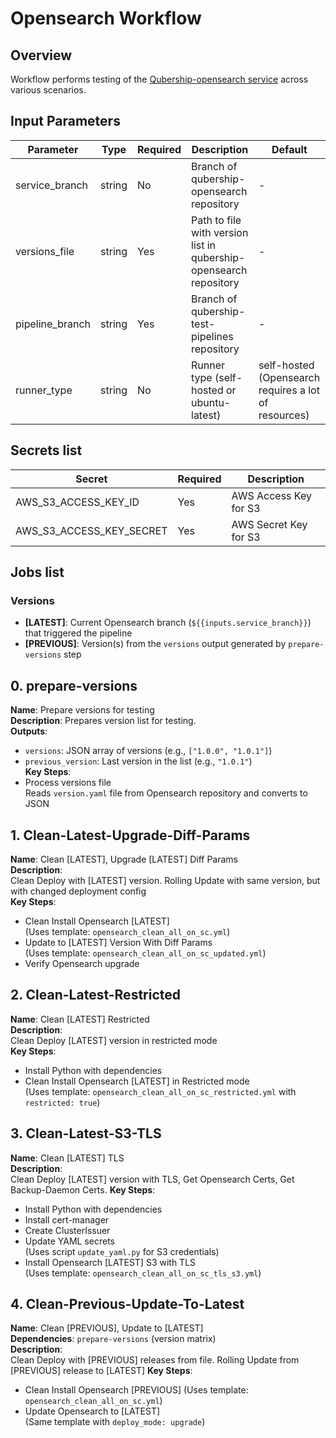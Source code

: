 # Opensearch Workflow

## Overview
Workflow performs testing of the [Qubership-opensearch service](https://github.com/Netcracker/qubership-opensearch) across various scenarios.

## Input Parameters
<!-- markdownlint-disable line-length -->
| Parameter       | Type   | Required | Description                                                      | Default                                                   |
|-----------------|--------|----------|------------------------------------------------------------------|-----------------------------------------------------------|
| service_branch  | string | No       | Branch of qubership-opensearch repository                         | -                                                         |
| versions_file   | string | Yes      | Path to file with version list in qubership-opensearch repository | -                                                         |
| pipeline_branch | string | Yes      | Branch of qubership-test-pipelines repository                    | -                                                         |
| runner_type     | string | No       | Runner type (self-hosted or ubuntu-latest)                       | self-hosted <br/>(Opensearch requires a lot of resources) |
<!-- markdownlint-enable line-length -->

## Secrets list
<!-- markdownlint-disable line-length -->
| Secret                     | Required | Description             |
|----------------------------|----------|-------------------------|
| AWS_S3_ACCESS_KEY_ID       | Yes      | AWS Access Key for S3   |
| AWS_S3_ACCESS_KEY_SECRET   | Yes      | AWS Secret Key for S3   |
<!-- markdownlint-enable line-length -->

## Jobs list

### Versions
- **[LATEST]**: Current Opensearch branch (`${{inputs.service_branch}}`) that triggered the pipeline
- **[PREVIOUS]**: Version(s) from the `versions` output generated by `prepare-versions` step

## 0. prepare-versions
**Name**: Prepare versions for testing  
**Description**: Prepares version list for testing.  
**Outputs**:
- `versions`: JSON array of versions (e.g., `["1.0.0", "1.0.1"]`)
- `previous_version`: Last version in the list (e.g., `"1.0.1"`)  
  **Key Steps**:
- Process versions file   
  Reads `version.yaml` file from Opensearch repository and converts to JSON

## 1. Clean-Latest-Upgrade-Diff-Params
**Name**: Clean [LATEST], Upgrade [LATEST] Diff Params  
**Description**:  
Clean Deploy with [LATEST] version. Rolling Update with same version, but with changed deployment config    
**Key Steps**:
- Clean Install Opensearch [LATEST]  
  (Uses template: `opensearch_clean_all_on_sc.yml`)
- Update to [LATEST] Version With Diff Params  
  (Uses template: `opensearch_clean_all_on_sc_updated.yml`)
- Verify Opensearch upgrade

## 2. Clean-Latest-Restricted
**Name**: Clean [LATEST] Restricted  
**Description**:  
Clean Deploy [LATEST] version in restricted mode    
**Key Steps**:
- Install Python with dependencies
- Clean Install Opensearch [LATEST] in Restricted mode  
  (Uses template: `opensearch_clean_all_on_sc_restricted.yml` with `restricted: true`)

## 3. Clean-Latest-S3-TLS
**Name**: Clean [LATEST] TLS  
**Description**:  
Clean Deploy [LATEST] version with TLS, Get Opensearch Certs, Get Backup-Daemon Certs.
**Key Steps**:
- Install Python with dependencies
- Install cert-manager
- Create ClusterIssuer
- Update YAML secrets  
  (Uses script `update_yaml.py` for S3 credentials)
- Install Opensearch [LATEST] S3 with TLS  
  (Uses template: `opensearch_clean_all_on_sc_tls_s3.yml`)

## 4. Clean-Previous-Update-To-Latest
**Name**: Clean [PREVIOUS], Update to [LATEST]  
**Dependencies**: `prepare-versions` (version matrix)  
**Description**:  
Clean Deploy with [PREVIOUS] releases from file. Rolling Update from [PREVIOUS] release to [LATEST]
**Key Steps**:
- Clean Install Opensearch [PREVIOUS]
  (Uses template: `opensearch_clean_all_on_sc.yml`)
- Update Opensearch to [LATEST]  
  (Same template with `deploy_mode: upgrade`)
